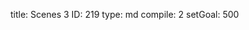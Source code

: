 title:          Scenes 3
ID:             219
type:           md
compile:        2
setGoal:        500


